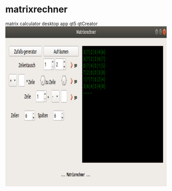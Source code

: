 # matrixrechner
matrix calculator desktop app qt5 qtCreator
<img src="https://github.com/pterodactylus42/matrixrechner/blob/main/screenshot.png" alt="screenshot" style="max-width:100%;" height="500">
